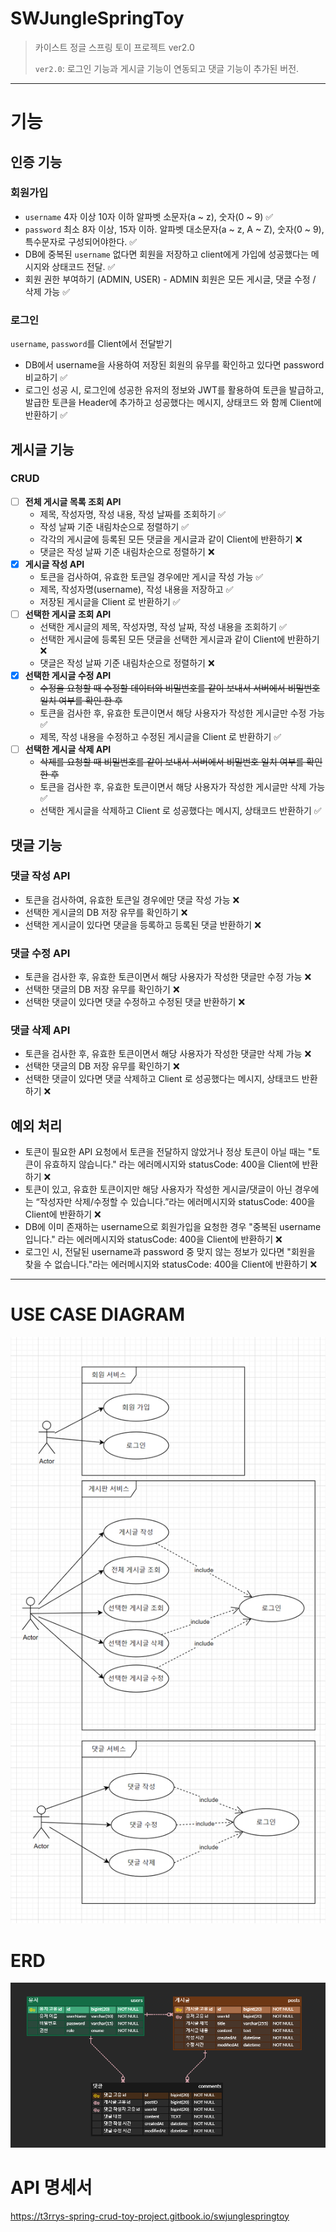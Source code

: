 # SWJungleSpringToy
> 카이스트 정글 스프링 토이 프로젝트 ver2.0 
> 
> `ver2.0`: 로그인 기능과 게시글 기능이 연동되고 댓글 기능이 추가된 버전.
---------------
# 기능
## 인증 기능
### 회원가입
- `username` 4자 이상 10자 이하 알파벳 소문자(a ~ z), 숫자(0 ~ 9) ✅
- `password` 최소 8자 이상, 15자 이하. 알파벳 대소문자(a ~ z, A ~ Z), 숫자(0 ~ 9), 특수문자로 구성되어야한다. ✅
- DB에 중복된 `username` 없다면 회원을 저장하고 client에게 가입에 성공했다는 메시지와 상태코드 전달. ✅
- 회원 권한 부여하기 (ADMIN, USER) - ADMIN 회원은 모든 게시글, 댓글 수정 / 삭제 가능 ✅

### 로그인
`username`, `password`를 Client에서 전달받기
- DB에서 username을 사용하여 저장된 회원의 유무를 확인하고 있다면 password 비교하기 ✅
- 로그인 성공 시, 로그인에 성공한 유저의 정보와 JWT를 활용하여 토큰을 발급하고, 발급한 토큰을 Header에 추가하고 성공했다는 메시지, 상태코드 와 함께 Client에 반환하기 ✅

## 게시글 기능
### CRUD
- [ ] **전체 게시글 목록 조회 API**
    - 제목, 작성자명, 작성 내용, 작성 날짜를 조회하기 ✅
    - 작성 날짜 기준 내림차순으로 정렬하기 ✅
    - 각각의 게시글에 등록된 모든 댓글을 게시글과 같이 Client에 반환하기 ❌
    - 댓글은 작성 날짜 기준 내림차순으로 정렬하기 ❌
- [x] **게시글 작성 API**
  - 토큰을 검사하여, 유효한 토큰일 경우에만 게시글 작성 가능 ✅
  - 제목, 작성자명(username), 작성 내용을 저장하고 ✅
  - 저장된 게시글을 Client 로 반환하기 ✅
- [ ] **선택한 게시글 조회 API**
    - 선택한 게시글의 제목, 작성자명, 작성 날짜, 작성 내용을 조회하기 ✅
    - 선택한 게시글에 등록된 모든 댓글을 선택한 게시글과 같이 Client에 반환하기 ❌
    - 댓글은 작성 날짜 기준 내림차순으로 정렬하기 ❌
- [x] **선택한 게시글 수정 API**
    - ~~수정을 요청할 때 수정할 데이터와 비밀번호를 같이 보내서 서버에서 비밀번호 일치 여부를 확인 한 후~~
    - 토큰을 검사한 후, 유효한 토큰이면서 해당 사용자가 작성한 게시글만 수정 가능 ✅
    - 제목, 작성 내용을 수정하고 수정된 게시글을 Client 로 반환하기 ✅
- [ ] **선택한 게시글 삭제 API**
    - ~~삭제를 요청할 때 비밀번호를 같이 보내서 서버에서 비밀번호 일치 여부를 확인 한 후~~
    - 토큰을 검사한 후, 유효한 토큰이면서 해당 사용자가 작성한 게시글만 삭제 가능 ✅
    - 선택한 게시글을 삭제하고 Client 로 성공했다는 메시지, 상태코드 반환하기 ✅

## 댓글 기능
### 댓글 작성 API
  - 토큰을 검사하여, 유효한 토큰일 경우에만 댓글 작성 가능 ❌
  - 선택한 게시글의 DB 저장 유무를 확인하기 ❌
  - 선택한 게시글이 있다면 댓글을 등록하고 등록된 댓글 반환하기 ❌
### 댓글 수정 API
  - 토큰을 검사한 후, 유효한 토큰이면서 해당 사용자가 작성한 댓글만 수정 가능 ❌
  - 선택한 댓글의 DB 저장 유무를 확인하기 ❌
  - 선택한 댓글이 있다면 댓글 수정하고 수정된 댓글 반환하기 ❌
### 댓글 삭제 API
  - 토큰을 검사한 후, 유효한 토큰이면서 해당 사용자가 작성한 댓글만 삭제 가능 ❌
  - 선택한 댓글의 DB 저장 유무를 확인하기 ❌
  - 선택한 댓글이 있다면 댓글 삭제하고 Client 로 성공했다는 메시지, 상태코드 반환하기 ❌

## 예외 처리
- 토큰이 필요한 API 요청에서 토큰을 전달하지 않았거나 정상 토큰이 아닐 때는 "토큰이 유효하지 않습니다." 라는 에러메시지와 statusCode: 400을 Client에 반환하기 ❌
- 토큰이 있고, 유효한 토큰이지만 해당 사용자가 작성한 게시글/댓글이 아닌 경우에는 “작성자만 삭제/수정할 수 있습니다.”라는 에러메시지와 statusCode: 400을 Client에 반환하기 ❌
- DB에 이미 존재하는 username으로 회원가입을 요청한 경우 "중복된 username 입니다." 라는 에러메시지와 statusCode: 400을 Client에 반환하기 ❌
- 로그인 시, 전달된 username과 password 중 맞지 않는 정보가 있다면 "회원을 찾을 수 없습니다."라는 에러메시지와 statusCode: 400을 Client에 반환하기 ❌
--------------------
# USE CASE DIAGRAM
![use_case_diagram .png](docs/imgs/use_case_diagram.png)

# ERD
![erd.png](docs/imgs/erd.png)

# API 명세서
https://t3rrys-spring-crud-toy-project.gitbook.io/swjunglespringtoy
